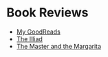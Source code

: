 # Book Reviews

- [My GoodReads](https://www.goodreads.com/user/show/74043883-harry)
- [The Illiad](./the-illiad.md)
- [The Master and the Margarita](./the-master-and-the-margarita.md)
